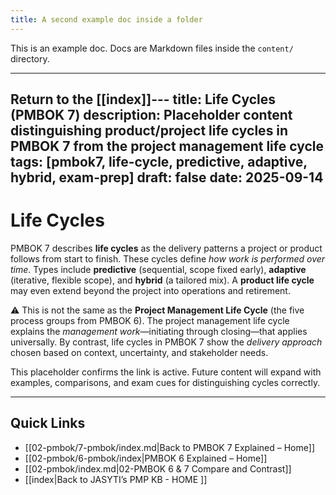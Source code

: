 ```yaml
---
title: A second example doc inside a folder
---
```

This is an example doc. Docs are Markdown files inside the `content/` directory.

---

Return to the [[index]]---
title: Life Cycles (PMBOK 7)
description: Placeholder content distinguishing product/project life cycles in PMBOK 7 from the project management life cycle
tags: [pmbok7, life-cycle, predictive, adaptive, hybrid, exam-prep]
draft: false
date: 2025-09-14
---
# Life Cycles

PMBOK 7 describes **life cycles** as the delivery patterns a project or product follows from start to finish. These cycles define *how work is performed over time*. Types include **predictive** (sequential, scope fixed early), **adaptive** (iterative, flexible scope), and **hybrid** (a tailored mix). A **product life cycle** may even extend beyond the project into operations and retirement.  

⚠️ This is not the same as the **Project Management Life Cycle** (the five process groups from PMBOK 6). The project management life cycle explains the *management work*—initiating through closing—that applies universally. By contrast, life cycles in PMBOK 7 show the *delivery approach* chosen based on context, uncertainty, and stakeholder needs.  

This placeholder confirms the link is active. Future content will expand with examples, comparisons, and exam cues for distinguishing cycles correctly.

---
## Quick Links
- [[02-pmbok/7-pmbok/index.md|Back to PMBOK 7 Explained – Home]]
- [[02-pmbok/6-pmbok/index|PMBOK 6 Explained – Home]]
- [[02-pmbok/index.md|02-PMBOK 6 & 7 Compare and Contrast]]
- [[index|Back to JASYTI’s PMP KB - HOME ]]